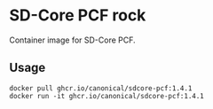 # SD-Core PCF rock

Container image for SD-Core PCF.

## Usage

```console
docker pull ghcr.io/canonical/sdcore-pcf:1.4.1
docker run -it ghcr.io/canonical/sdcore-pcf:1.4.1
```
